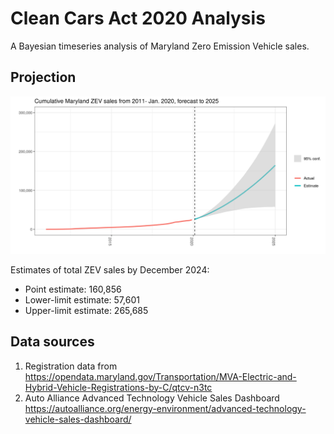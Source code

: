 # Clean Cars Act 2020 Analysis

A Bayesian timeseries analysis of Maryland Zero Emission Vehicle sales.

## Projection
![Maryland ZEV sales projection](https://raw.githubusercontent.com/akmiller01/clean-cars-act-2020-analysis/master/output/cumulative_projection.png)

Estimates of total ZEV sales by December 2024:
- Point estimate: 160,856
- Lower-limit estimate: 57,601
- Upper-limit estimate: 265,685

## Data sources

1. Registration data from https://opendata.maryland.gov/Transportation/MVA-Electric-and-Hybrid-Vehicle-Registrations-by-C/qtcv-n3tc
2. Auto Alliance Advanced Technology Vehicle Sales Dashboard https://autoalliance.org/energy-environment/advanced-technology-vehicle-sales-dashboard/
